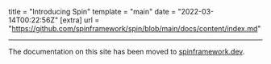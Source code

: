 title = "Introducing Spin"
template = "main"
date = "2022-03-14T00:22:56Z"
[extra]
url = "https://github.com/spinframework/spin/blob/main/docs/content/index.md"

---

The documentation on this site has been moved to [spinframework.dev](https://spinframework.dev).
